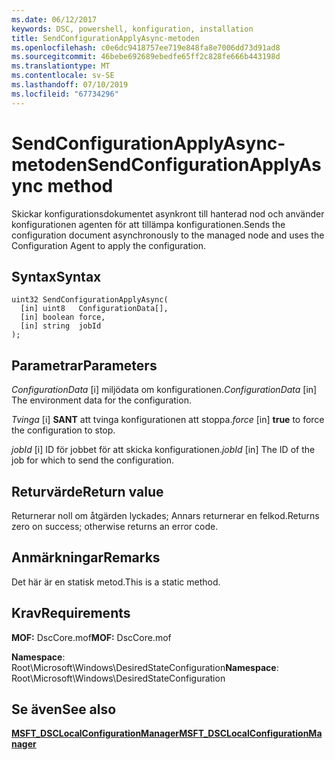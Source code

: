 ```yaml
---
ms.date: 06/12/2017
keywords: DSC, powershell, konfiguration, installation
title: SendConfigurationApplyAsync-metoden
ms.openlocfilehash: c0e6dc9418757ee719e848fa8e7006dd73d91ad8
ms.sourcegitcommit: 46bebe692689ebedfe65ff2c828fe666b443198d
ms.translationtype: MT
ms.contentlocale: sv-SE
ms.lasthandoff: 07/10/2019
ms.locfileid: "67734296"
---
```

# <a name="sendconfigurationapplyasync-method"></a><span data-ttu-id="f5363-103">SendConfigurationApplyAsync-metoden</span><span class="sxs-lookup"><span data-stu-id="f5363-103">SendConfigurationApplyAsync method</span></span>

<span data-ttu-id="f5363-104">Skickar konfigurationsdokumentet asynkront till hanterad nod och använder konfigurationen agenten för att tillämpa konfigurationen.</span><span class="sxs-lookup"><span data-stu-id="f5363-104">Sends the configuration document asynchronously to the managed node and uses the Configuration Agent to apply the configuration.</span></span>

## <a name="syntax"></a><span data-ttu-id="f5363-105">Syntax</span><span class="sxs-lookup"><span data-stu-id="f5363-105">Syntax</span></span>

```mof
uint32 SendConfigurationApplyAsync(
  [in] uint8   ConfigurationData[],
  [in] boolean force,
  [in] string  jobId
);
```

## <a name="parameters"></a><span data-ttu-id="f5363-106">Parametrar</span><span class="sxs-lookup"><span data-stu-id="f5363-106">Parameters</span></span>

<span data-ttu-id="f5363-107">*ConfigurationData* \[i\] miljödata om konfigurationen.</span><span class="sxs-lookup"><span data-stu-id="f5363-107">*ConfigurationData* \[in\] The environment data for the configuration.</span></span>

<span data-ttu-id="f5363-108">*Tvinga* \[i\] **SANT** att tvinga konfigurationen att stoppa.</span><span class="sxs-lookup"><span data-stu-id="f5363-108">*force* \[in\] **true** to force the configuration to stop.</span></span>

<span data-ttu-id="f5363-109">*jobId* \[i\] ID för jobbet för att skicka konfigurationen.</span><span class="sxs-lookup"><span data-stu-id="f5363-109">*jobId* \[in\] The ID of the job for which to send the configuration.</span></span>

## <a name="return-value"></a><span data-ttu-id="f5363-110">Returvärde</span><span class="sxs-lookup"><span data-stu-id="f5363-110">Return value</span></span>

<span data-ttu-id="f5363-111">Returnerar noll om åtgärden lyckades; Annars returnerar en felkod.</span><span class="sxs-lookup"><span data-stu-id="f5363-111">Returns zero on success; otherwise returns an error code.</span></span>

## <a name="remarks"></a><span data-ttu-id="f5363-112">Anmärkningar</span><span class="sxs-lookup"><span data-stu-id="f5363-112">Remarks</span></span>

<span data-ttu-id="f5363-113">Det här är en statisk metod.</span><span class="sxs-lookup"><span data-stu-id="f5363-113">This is a static method.</span></span>

## <a name="requirements"></a><span data-ttu-id="f5363-114">Krav</span><span class="sxs-lookup"><span data-stu-id="f5363-114">Requirements</span></span>

<span data-ttu-id="f5363-115">**MOF:** DscCore.mof</span><span class="sxs-lookup"><span data-stu-id="f5363-115">**MOF:** DscCore.mof</span></span>

<span data-ttu-id="f5363-116">**Namespace**: Root\Microsoft\Windows\DesiredStateConfiguration</span><span class="sxs-lookup"><span data-stu-id="f5363-116">**Namespace**: Root\Microsoft\Windows\DesiredStateConfiguration</span></span>

## <a name="see-also"></a><span data-ttu-id="f5363-117">Se även</span><span class="sxs-lookup"><span data-stu-id="f5363-117">See also</span></span>

[<span data-ttu-id="f5363-118">**MSFT_DSCLocalConfigurationManager**</span><span class="sxs-lookup"><span data-stu-id="f5363-118">**MSFT_DSCLocalConfigurationManager**</span></span>](msft-dsclocalconfigurationmanager.md)
